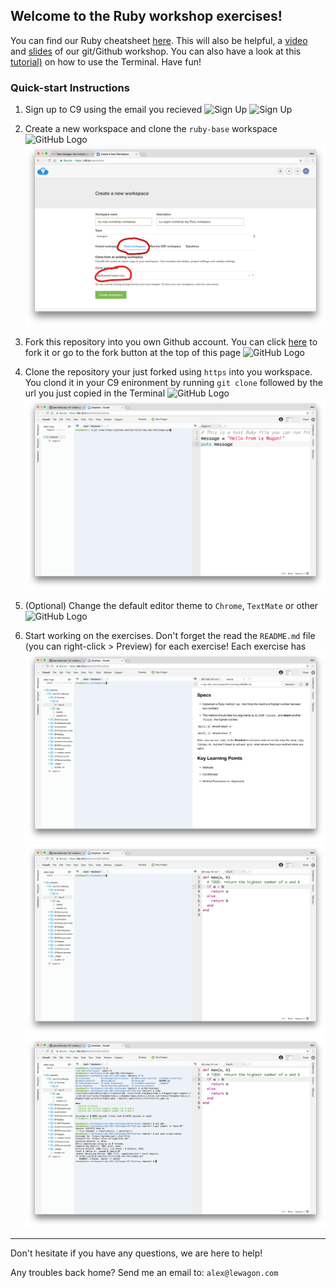 ## Welcome to the Ruby workshop exercises!

You can find our Ruby cheatsheet [here](https://github.com/lewagon/ruby-101).
This will also be helpful, a [video](https://www.youtube.com/watch?v=Z9fIBT2NBGY) and [slides](https://www.slideshare.net/ssaunier/le-wagon-git-github) of our git/Github workshop.
You can also have a look at this [tutorial)](https://wsvincent.com/terminal-command-line-for-beginners/) on how to use the Terminal.
Have fun!

### Quick-start Instructions

1. Sign up to C9 using the email you recieved
![Sign Up](/_images/create_account.png)
![Sign Up](/_images/confirm_account.png)

2. Create a new workspace and clone the `ruby-base` workspace
![GitHub Logo](/_images/create_workspace.png)
![GitHub Logo](/_images/clone_workspace.png)

3. Fork this repository into you own Github account. You can click [here](https://github.com/lewagon/ruby-101-challenges/fork) to fork it or go to the fork button at the top of this page
![GitHub Logo](/_images/fork_repo.png)

4. Clone the repository your just forked using `https` into you workspace. You clond it in your C9 enironment by running `git clone` followed by the url you just copied in the Terminal
![GitHub Logo](/_images/clone_forked_repo.png)
![GitHub Logo](/_images/git_clone.png)

5. (Optional) Change the default editor theme to `Chrome`, `TextMate` or other
![GitHub Logo](/_images/set_editor_theme.png)

6. Start working on the exercises. Don't forget the read the `README.md` file (you can right-click > Preview) for each exercise! Each exercise has
![GitHub Logo](/_images/readme_view.png)
![GitHub Logo](/_images/coding_view.png)
![GitHub Logo](/_images/run_push.png)

---

Don't hesitate if you have any questions, we are here to help!

Any troubles back home? Send me an email to: `alex@lewagon.com`
